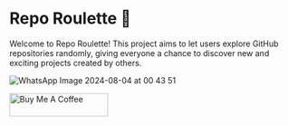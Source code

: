# Repo Roulette 🎲
Welcome to Repo Roulette! This project aims to let users explore GitHub repositories randomly, giving everyone a chance to discover new and exciting projects created by others.

![WhatsApp Image 2024-08-04 at 00 43 51](https://github.com/user-attachments/assets/e56bbe24-34b9-49f6-903b-f2db74b10147)

<a href="https://www.buymeacoffee.com/ozergklp" target="_blank"><img src="https://cdn.buymeacoffee.com/buttons/default-orange.png" alt="Buy Me A Coffee" height="41" width="174"></a>


